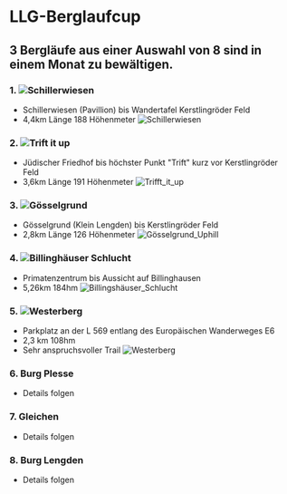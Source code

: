 # LLG-Berglaufcup

## 3 Bergläufe aus einer Auswahl von 8 sind in einem Monat zu bewältigen.

### 1. ![Schillerwiesen](https://github.com/majcho/LLG-Berglaufcup/tree/main/1.%20Schillerwiesen) 
  - Schillerwiesen (Pavillion) bis Wandertafel Kerstlingröder Feld
  - 4,4km Länge 188 Höhenmeter
  ![Schillerwiesen](https://user-images.githubusercontent.com/33402820/100553359-ee04c680-328d-11eb-9ab6-7a853a0654b0.png)
  
### 2. ![Trift it up](https://github.com/majcho/LLG-Berglaufcup/tree/main/2.%20Trift%20it%20up)
  - Jüdischer Friedhof bis höchster Punkt "Trift" kurz vor Kerstlingröder Feld
  - 3,6km Länge 191 Höhenmeter
  ![Trifft_it_up](https://user-images.githubusercontent.com/33402820/100553447-3d4af700-328e-11eb-86e5-4cbee92d1aed.PNG)
  
### 3. ![Gösselgrund](https://github.com/majcho/LLG-Berglaufcup/tree/main/3.%20G%C3%B6sselgrund)
  - Gösselgrund (Klein Lengden) bis Kerstlingröder Feld
  - 2,8km  Länge 126 Höhenmeter
  ![Gösselgrund_Uphill](https://user-images.githubusercontent.com/33402820/100553499-771bfd80-328e-11eb-89de-e7efc9e63824.png)
  
### 4. ![Billinghäuser Schlucht](https://github.com/majcho/LLG-Berglaufcup/tree/main/4.%20Billingsh%C3%A4user%20Schlucht)
  - Primatenzentrum bis Aussicht auf Billinghausen
  - 5,26km 184hm
  ![Billingshäuser_Schlucht](https://user-images.githubusercontent.com/33402820/100553525-a92d5f80-328e-11eb-8a22-2a53b0fb0c34.png)
  
### 5. ![Westerberg](https://github.com/majcho/LLG-Berglaufcup/tree/main/5.%20Westerberg%20auf%20E6)
  - Parkplatz an der L 569 entlang des Europäischen Wanderweges E6
  - 2,3 km 108hm
  - Sehr anspruchsvoller Trail
  ![Westerberg](https://user-images.githubusercontent.com/33402820/100553564-cd893c00-328e-11eb-8ddd-6e3572cf321e.png)
  
 ### 6. Burg Plesse
  - Details folgen
  
 ### 7. Gleichen
  - Details folgen
  
 ### 8. Burg Lengden
  - Details folgen
